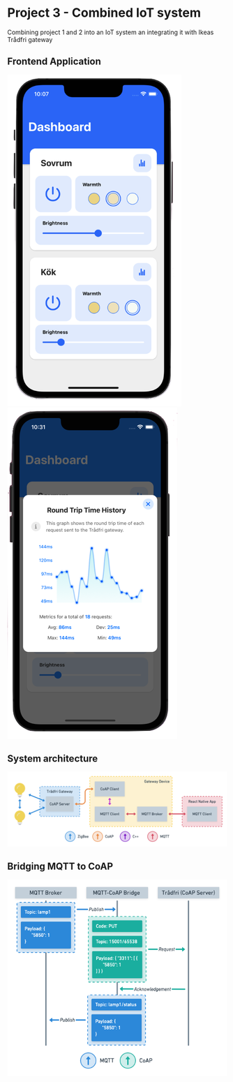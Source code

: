 # Project 3 - Combined IoT system

Combining project 1 and 2 into an IoT system an integrating it with Ikeas Trådfri gateway

## Frontend Application

<p float="middle">
  <img src="img/app-dashboard.png" width="400" />
  <img src="img/app-metrics.png" width="390" /> 
</p>

## System architecture

![system architecture](img/system-architecture.png)

## Bridging MQTT to CoAP

![request example](img/mqtt-coap-bridge.png)
